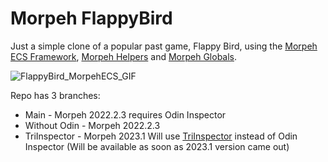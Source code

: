 # Morpeh FlappyBird

Just a simple clone of a popular past game, Flappy Bird, using the [Morpeh ECS Framework](https://github.com/scellecs/morpeh), [Morpeh Helpers](https://github.com/SH42913/morpeh.helpers) and [Morpeh Globals](https://github.com/scellecs/morpeh.globals).

![FlappyBird_MorpehECS_GIF](https://github.com/R1nge/MorpehECS_FlappyBird/assets/59400159/a51bdc0b-eb7f-4641-acf8-b6313057cffa)

Repo has 3 branches:
- Main - Morpeh 2022.2.3 requires Odin Inspector
- Without Odin - Morpeh 2022.2.3
- TriInspector - Morpeh 2023.1 Will use [TriInspector](https://github.com/codewriter-packages/Tri-Inspector) instead of Odin Inspector (Will be available as soon as 2023.1 version came out)

